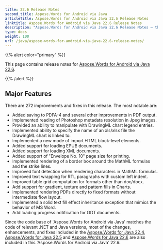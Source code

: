 ```yaml
---
title: 22.6 Release Notes
second_title: Aspose.Words for Android via Java
articleTitle: Aspose.Words for Android via Java 22.6 Release Notes
linktitle: Aspose.Words for Android via Java 22.6 Release Notes
description: "Aspose.Words for Android via Java 22.6 Release Notes – the latest updates and fixes."
type: docs
weight: 100
url: /java/aspose-words-for-android-via-java-22.6-release-notes/
---
```


{{% alert color="primary" %}}

This page contains release notes for [Aspose.Words for Android via Java 22.6](https://releases.aspose.com/words/androidjava/).

{{% /alert %}}


## Major Features

There are 272 improvements and fixes in this release. The most notable are:

* Added saving to PDFA-4 and several other improvements in PDF output.
* Implemented reading of Photoshop metadata resolution in Jpeg images.
* Provided an ability to manipulate with DrawingML chart legend entries.
* Implemented ability to specify the name of an xls/xlsx file the DrawingML chart is linked to.
* Implemented a new mode of import HTML block-level elements.
* Added support for loading EPUB documents.
* Added support for loading XML documents.
* Added support of "Envelope No. 10" page size for printing.
* Implemented rendering of a border box around the MathML formulas and the strike lines.
* Improved font detection when rendering characters in MathML formulas.
* Improved text wrapping for RTL paragraphs with custom left indent.
* Improved table grid computation for formats other than doc/docx.
* Add support for gradient, texture and pattern fills in Charts.
* Implemented rendering PDFs directly to fixed formats without intermediate flow layout.
* Implemented a solid text fill effect inheritance exception that mimics the behavior of MS Word.
* Add loading progress notification for ODT documents.

Since the code base of 'Aspose.Words for Android via Java' matches the code of relevant .NET and Java versions, most of the changes, enhancements, and fixes included in the [Aspose.Words for Java 22.4](/words/java/aspose-words-for-java-22-4-release-notes/), [Aspose.Words for Java 22.5](/words/java/aspose-words-for-java-22-5-release-notes/) and [Aspose.Words for Java 22.6](/words/java/aspose-words-for-java-22-6-release-notes/) are also included in this 'Aspose.Words for Android via Java' 22.6.
